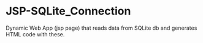 # JSP-SQLite_Connection
Dynamic Web App (jsp page) that reads data from SQLite db and generates HTML code with these. 
